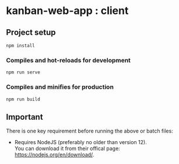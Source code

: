 # kanban-web-app : client

## Project setup
```
npm install
```

### Compiles and hot-reloads for development
```
npm run serve
```

### Compiles and minifies for production
```
npm run build
```

## Important
There is one key requirement before running the above or batch files:

- Requires NodeJS (preferably no older than version 12). <br /> You can download it from their offical page: https://nodejs.org/en/download/.
